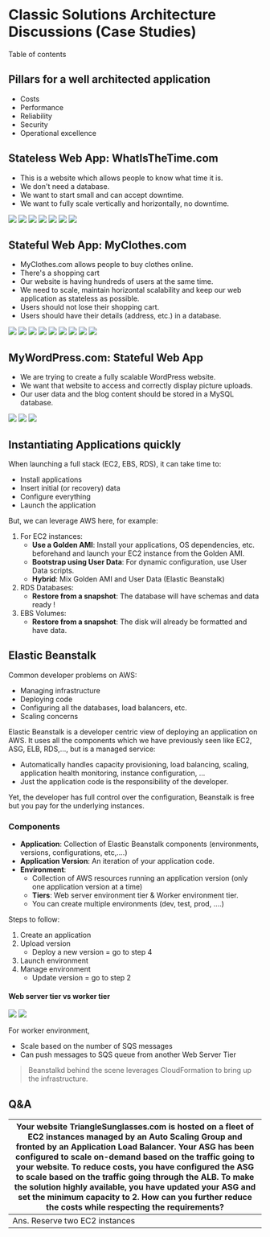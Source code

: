 # Classic Solutions Architecture Discussions (Case Studies)

Table of contents

## Pillars for a well architected application

- Costs
- Performance
- Reliability
- Security
- Operational excellence

## Stateless Web App: WhatIsTheTime.com

- This is a website which allows people to know what time it is.
- We don't need a database.
- We want to start small and can accept downtime.
- We want to fully scale vertically and horizontally, no downtime.

![](https://github.com/aditya109/journey-aws-cloud-architect/raw/main/08-classic-solutions-architecture-discussions/assets/simple-solution-whattimeisitdotcom.svg)
![](https://github.com/aditya109/journey-aws-cloud-architect/raw/main/08-classic-solutions-architecture-discussions/assets/scaling-vertically-whattimeisitdotcom.svg)
![](https://github.com/aditya109/journey-aws-cloud-architect/raw/main/08-classic-solutions-architecture-discussions/assets/scaling-horizontally-whattimeisitdotcom.svg)
![](https://github.com/aditya109/journey-aws-cloud-architect/raw/main/08-classic-solutions-architecture-discussions/assets/scaling-horizontally-2-whattimeisitdotcom.svg)
![](https://github.com/aditya109/journey-aws-cloud-architect/raw/main/08-classic-solutions-architecture-discussions/assets/scaling-horizontally-3-whattimeisitdotcom.svg)
![](https://github.com/aditya109/journey-aws-cloud-architect/raw/main/08-classic-solutions-architecture-discussions/assets/scaling-horizontally-asg-whattimeisitdotcom.svg)
![](https://github.com/aditya109/journey-aws-cloud-architect/raw/main/08-classic-solutions-architecture-discussions/assets/scaling-horizontally-disaster-resilience-whattimeisitdotcom.svg)

## Stateful Web App: MyClothes.com

- MyClothes.com allows people to buy clothes online.
- There's a shopping cart
- Our website is having hundreds of users at the same time.
- We need to scale, maintain horizontal scalability and keep our web application as stateless as possible.
- Users should not lose their shopping cart.
- Users should have their details (address, etc.) in a database.

![](https://github.com/aditya109/journey-aws-cloud-architect/raw/main/08-classic-solutions-architecture-discussions/assets/simple-solution-myclothesdotcom.svg)
![](https://github.com/aditya109/journey-aws-cloud-architect/raw/main/08-classic-solutions-architecture-discussions/assets/session-affinity-myclothesdotcom.svg)
![](https://github.com/aditya109/journey-aws-cloud-architect/raw/main/08-classic-solutions-architecture-discussions/assets/client-side-user-cookies-plain-myclothesdotcom.svg)
![](https://github.com/aditya109/journey-aws-cloud-architect/raw/main/08-classic-solutions-architecture-discussions/assets/user-cookies-plain-myclothesdotcom.svg)
![](https://github.com/aditya109/journey-aws-cloud-architect/raw/main/08-classic-solutions-architecture-discussions/assets/server-sessions-myclothesdotcom.svg)
![](https://github.com/aditya109/journey-aws-cloud-architect/raw/main/08-classic-solutions-architecture-discussions/assets/persistent-storage-myclothesdotcom.svg)
![](https://github.com/aditya109/journey-aws-cloud-architect/raw/main/08-classic-solutions-architecture-discussions/assets/persistent-storage-scaling-reads-with-replication-myclothesdotcom.svg)
![](https://github.com/aditya109/journey-aws-cloud-architect/raw/main/08-classic-solutions-architecture-discussions/assets/persistent-storage-scaling-reads-with-write-thorough-cache-myclothesdotcom.svg)
![](https://raw.githubusercontent.com/aditya109/journey-aws-cloud-architect/main/08-classic-solutions-architecture-discussions/assets/security-and-disaster-recovery-myclothesdotcom.svg)

## MyWordPress.com: Stateful Web App

- We are trying to create a fully scalable WordPress website.
- We want that website to access and correctly display picture uploads.
- Our user data and the blog content should be stored in a MySQL database.

![](https://github.com/aditya109/journey-aws-cloud-architect/raw/main/08-classic-solutions-architecture-discussions/assets/simple-solution-mywordpressdotcom.svg)
![](https://github.com/aditya109/journey-aws-cloud-architect/raw/main/08-classic-solutions-architecture-discussions/assets/image-storage-mywordpressdotcom.svg)
![](https://github.com/aditya109/journey-aws-cloud-architect/raw/main/08-classic-solutions-architecture-discussions/assets/image-storage-efs-mywordpressdotcom.svg)

## Instantiating Applications quickly

When launching a full stack (EC2, EBS, RDS), it can take time to:

- Install applications
- Insert initial (or recovery) data
- Configure everything
- Launch the application

But, we can leverage AWS here, for example:

1. For EC2 instances:
   - **Use a Golden AMI**: Install your applications, OS dependencies, etc. beforehand and launch your EC2 instance from the Golden AMI.
   - **Bootstrap using User Data**: For dynamic configuration, use User Data scripts.
   - **Hybrid**: Mix Golden AMI and User Data (Elastic Beanstalk)
2. RDS Databases:
   - **Restore from a snapshot**: The database will have schemas and data ready !
3. EBS Volumes:
   - **Restore from a snapshot**: The disk will already be formatted and have data.

## Elastic Beanstalk

Common developer problems on AWS:

- Managing infrastructure
- Deploying code
- Configuring all the databases, load balancers, etc.
- Scaling concerns

Elastic Beanstalk is a developer centric view of deploying an application on AWS.
It uses all the components which we have previously seen like EC2, ASG, ELB, RDS,..., but is a managed service:

- Automatically handles capacity provisioning, load balancing, scaling, application health monitoring, instance configuration, ...
- Just the application code is the responsibility of the developer.

Yet, the developer has full control over the configuration, Beanstalk is free but you pay for the underlying instances.

### Components

- **Application**: Collection of Elastic Beanstalk components (environments, versions, configurations, etc,....)
- **Application Version**: An iteration of your application code.
- **Environment**:
  - Collection of AWS resources running an application version (only one application version at a time)
  - **Tiers**: Web server environment tier & Worker environment tier.
  - You can create multiple environments (dev, test, prod, ....)

Steps to follow:

1. Create an application
2. Upload version
   - Deploy a new version = go to step 4
3. Launch environment
4. Manage environment
   - Update version = go to step 2

#### Web server tier vs worker tier

![](https://github.com/aditya109/journey-aws-cloud-architect/raw/main/08-classic-solutions-architecture-discussions/assets/web-server-tier-elastic-beanstalk.svg)
![](https://github.com/aditya109/journey-aws-cloud-architect/raw/main/08-classic-solutions-architecture-discussions/assets/worker-tier-elastic-beanstalk.svg)

For worker environment,

- Scale based on the number of SQS messages
- Can push messages to SQS queue from another Web Server Tier

> Beanstalkd behind the scene leverages CloudFormation to bring up the infrastructure.

## Q&A

| Your website **TriangleSunglasses.com** is hosted on a fleet of EC2 instances managed by an Auto Scaling Group and fronted by an Application Load Balancer. Your ASG has been configured to scale on-demand based on the traffic going to your website. To reduce costs, you have configured the ASG to scale based on the traffic going through the ALB. To make the solution highly available, you have updated your ASG and set the minimum capacity to 2. How can you further reduce the costs while respecting the requirements? |
| ------------------------------------------------------------ |
| Ans. Reserve two EC2 instances                               |

